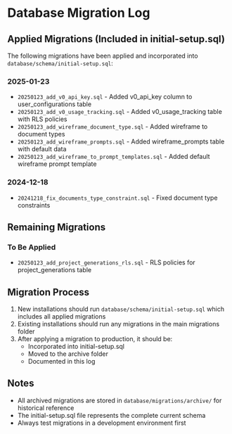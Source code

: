 # Database Migration Log

## Applied Migrations (Included in initial-setup.sql)

The following migrations have been applied and incorporated into `database/schema/initial-setup.sql`:

### 2025-01-23
- `20250123_add_v0_api_key.sql` - Added v0_api_key column to user_configurations table
- `20250123_add_v0_usage_tracking.sql` - Added v0_usage_tracking table with RLS policies
- `20250123_add_wireframe_document_type.sql` - Added wireframe to document types
- `20250123_add_wireframe_prompts.sql` - Added wireframe_prompts table with default data
- `20250123_add_wireframe_to_prompt_templates.sql` - Added default wireframe prompt template

### 2024-12-18
- `20241218_fix_documents_type_constraint.sql` - Fixed document type constraints

## Remaining Migrations

### To Be Applied
- `20250123_add_project_generations_rls.sql` - RLS policies for project_generations table

## Migration Process

1. New installations should run `database/schema/initial-setup.sql` which includes all applied migrations
2. Existing installations should run any migrations in the main migrations folder
3. After applying a migration to production, it should be:
   - Incorporated into initial-setup.sql
   - Moved to the archive folder
   - Documented in this log

## Notes

- All archived migrations are stored in `database/migrations/archive/` for historical reference
- The initial-setup.sql file represents the complete current schema
- Always test migrations in a development environment first